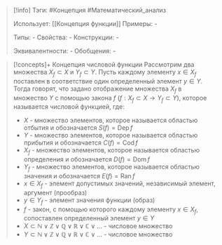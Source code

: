 > [!info]
> Тэги: #Концепция #Математический_анализ   
> 
> Использует: [[Концепция функции]]
> Примеры: *-*
> 
> Типы: *-*
> Свойства: *-*
> Конструкции: *-*
> 
> Эквивалентности: *-*
> Обобщения: *-*

> [!concepts]+ Концепция числовой функции
> Рассмотрим два множества $X_f \subset X$ и $Y_f \subset Y$. Пусть каждому элементу $x \in X_f$ поставлен в соответствие один определенный элемент $y \in Y$. Тогда говорят, что задано отображение множества $X_f$ в множество $Y$ с помощью закона $f$ $(f: X_f \subset X \rightarrow Y_f \subset Y)$, которое называется числовой функцией, где:
> * $X$ - множество элементов, которое называется областью отбытия и обозначается $S(f) = \operatorname{Dep} f$
> * $Y$ - множество элементов, которое называется областью прибытия и обозначается $C(f) = \operatorname{Cod} f$
> * $X_f$ - множество элементов, которое называется областью определения и обозначается $D(f) = \operatorname{Dom} f$
> * $Y_f$ - множество элементов, которое называется областью значения и обозначается $E(f) = \operatorname{Ran} f$
> * $x \in X_f$ - элемент допустимых значений, независимый элемент, аргумент (прообраз)
> * $y \in Y_f$ - элемент значения функции (образ)
> * $f$ - закон, с помощью которого каждому элементу $x \in X_f$, сопоставлен определенный элемент $y \in Y$
> * $X \subset \mathbb N \vee \mathbb Z \vee \mathbb Q \vee \mathbb R \vee \mathbb C  \vee ...$ - числовое  множество
> * $Y \subset \mathbb N \vee \mathbb Z \vee \mathbb Q \vee \mathbb R \vee \mathbb C  \vee ...$ - числовое множество
